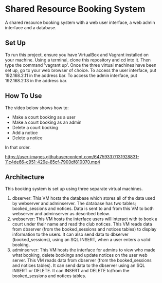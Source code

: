 # Shared Resource Booking System
A shared resource booking system with a web user interface, a web admin interface and a database.

## Set Up
To run this project, ensure you have VirtualBox and Vagrant installed on your machine. Using a terminal, clone this repository and cd into it. Then type the command 'vagrant up'. Once the three virtual machines have been set up, go to your web browser of choice. To access the user interface, put 192.168.2.11 in the address bar. To access the admin interface, put 192.168.2.13 in the address bar.

## How To Use
The video below shows how to: 
* Make a court booking as a user
* Make a court booking as an admin
* Delete a court booking
* Add a notice
* Delete a notice

In that order.

https://user-images.githubusercontent.com/64759337/131928831-11c4de66-c951-429e-85cf-7900df810070.mp4

## Architecture
This booking system is set up using three separate virtual machines.
1. dbserver: This VM hosts the database which stores all of the data used by webserver and adminserver. The database has two tables; booked_sessions and notices. Data is sent to and from this VM to both webserver and adminserver as described below.
2. webserver: This VM hosts the interface users will interact with to book a court under their name and read the club notices. This VM reads data from dbserver (from the booked_sessions and notices tables) to display information to the users. It can also send data to dbserver (booked_sessions), using an SQL INSERT, when a user enters a valid booking.
3. adminserver: This VM hosts the interface for admins to view who made what booking, delete bookings and update notices on the user web server. This VM reads data from dbserver (from the booked_sessions and notices tables). It can send data to the dbserver using an SQL INSERT or DELETE. It can INSERT and DELETE to/from the booked_sessions and notices tables.
